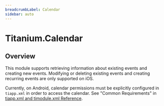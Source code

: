 ```yaml
---
breadcrumbLabel: Calendar
sidebar: auto
---
```


# Titanium.Calendar

<ProxySummary/>

## Overview

This module supports retrieving information about existing events and creating new events. 
Modifying or deleting existing events and creating recurring events are only supported on iOS.

Currently, on Android, calendar permissions must be explicitly configured in `tiapp.xml` in order to access the
calendar. See "Common Requirements" in
[tiapp.xml and timodule.xml Reference](https://docs.appcelerator.com/platform/latest/#!/guide/tiapp.xml_and_timodule.xml_Reference).

<ApiDocs/>
